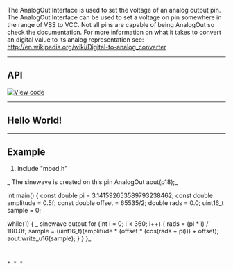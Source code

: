The AnalogOut Interface is used to set the voltage of an analog output pin. The AnalogOut Interface can be used to set a voltage on pin somewhere in the range of VSS to VCC. Not all pins are capable of being AnalogOut so check the documentation. For more information on what it takes to convert an digital value to its analog representation see: <http://en.wikipedia.org/wiki/Digital-to-analog_converter>   


* * *

## API

[![View code](https://www.mbed.com/embed/?type=library)](https://developer.mbed.org/users/mbed_official/code/USBDevice/docs/6d85e04fb59f/classUSBSerial.html)    


* * *

## Hello World!

  
* * *

## Example

  1. include "mbed.h"

_ The sinewave is created on this pin AnalogOut aout(p18);_

int main() { const double pi = 3.141592653589793238462; const double amplitude = 0.5f; const double offset = 65535/2; double rads = 0.0; uint16_t sample = 0;

while(1) { _ sinewave output for (int i = 0; i &lt; 360; i++) { rads = (pi * i) / 180.0f; sample = (uint16_t)(amplitude * (offset * (cos(rads + pi))) + offset); aout.write_u16(sample); } } }_

```   


* * *
